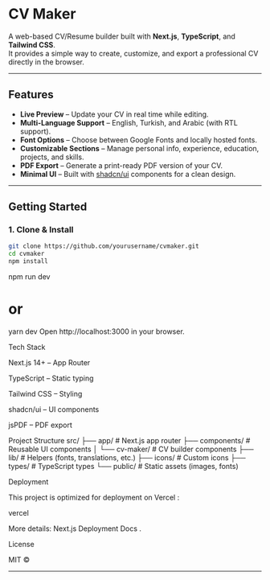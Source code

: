 # CV Maker

A web-based CV/Resume builder built with **Next.js**, **TypeScript**, and **Tailwind CSS**.  
It provides a simple way to create, customize, and export a professional CV directly in the browser.

---

## Features

- **Live Preview** – Update your CV in real time while editing.
- **Multi-Language Support** – English, Turkish, and Arabic (with RTL support).
- **Font Options** – Choose between Google Fonts and locally hosted fonts.
- **Customizable Sections** – Manage personal info, experience, education, projects, and skills.
- **PDF Export** – Generate a print-ready PDF version of your CV.
- **Minimal UI** – Built with [shadcn/ui](https://ui.shadcn.com/) components for a clean design.

---

## Getting Started

### 1. Clone & Install

```bash
git clone https://github.com/yourusername/cvmaker.git
cd cvmaker
npm install
```

npm run dev

# or

yarn dev
Open http://localhost:3000
in your browser.

Tech Stack

Next.js 14+
– App Router

TypeScript
– Static typing

Tailwind CSS
– Styling

shadcn/ui
– UI components

jsPDF
– PDF export

Project Structure
src/
├── app/ # Next.js app router
├── components/ # Reusable UI components
│ └── cv-maker/ # CV builder components
├── lib/ # Helpers (fonts, translations, etc.)
├── icons/ # Custom icons
├── types/ # TypeScript types
└── public/ # Static assets (images, fonts)

Deployment

This project is optimized for deployment on Vercel
:

vercel

More details: Next.js Deployment Docs
.

License

MIT ©

---
